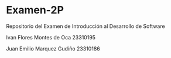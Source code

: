 # Examen-2P
Repositorio del Examen de Introducción al Desarrollo de Software

Ivan Flores Montes de Oca 23310195

Juan Emilio Marquez Gudiño  23310186
